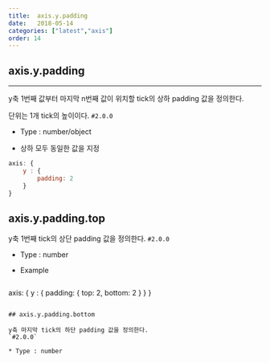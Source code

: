 ```yaml
---
title:  axis.y.padding
date:   2018-05-14
categories: ["latest","axis"]
order: 14
---
```


## axis.y.padding
---

y축 1번째 값부터 마지막 n번째 값이 위치할 tick의 상하 padding 값을 정의한다.

단위는 1개 tick의 높이이다.
`#2.0.0`

* Type : number/object

* 상하 모두 동일한 값을 지정


```javascript
axis: {
	y : {
		padding: 2
	}
}
```

## axis.y.padding.top

y축 1번째 tick의 상단 padding 값을 정의한다.
`#2.0.0`

* Type : number

* Example

  ```javascript
axis: {
	y : {
		padding:  {
			top: 2,
			bottom: 2
		}
	}
}
```

## axis.y.padding.bottom

y축 마지막 tick의 하단 padding 값을 정의한다.
`#2.0.0`

* Type : number

